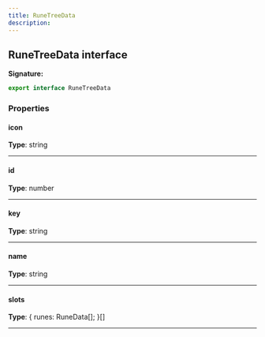 ```yaml
---
title: RuneTreeData
description: 
---
```


## RuneTreeData interface



**Signature:**

```ts
export interface RuneTreeData 
```

### Properties

#### icon



**Type**: string

---

#### id



**Type**: number

---

#### key



**Type**: string

---

#### name



**Type**: string

---

#### slots



**Type**: {         runes: RuneData[];     }[]

---

